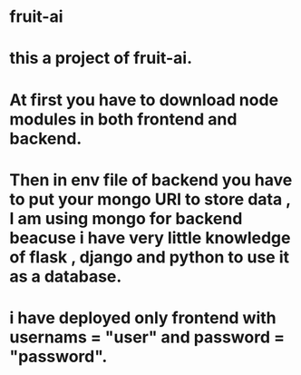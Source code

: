 # fruit-ai
# this a project of fruit-ai.
# At first you have to download node modules in both frontend and backend.
# Then in env file of backend you have to put your mongo URI to store data , I am using mongo for backend beacuse i have very little knowledge of flask , django and python to use it as a database.
# i have deployed only frontend with usernams = "user" and password = "password".
